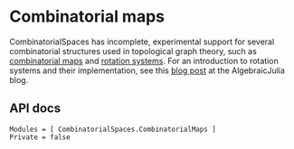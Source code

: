 # Combinatorial maps

CombinatorialSpaces has incomplete, experimental support for several
combinatorial structures used in topological graph theory, such as
[combinatorial maps](https://ncatlab.org/nlab/show/combinatorial+map) and
[rotation systems](https://en.wikipedia.org/wiki/Rotation_system). For an
introduction to rotation systems and their implementation, see this [blog
post](https://www.algebraicjulia.org/blog/post/2020/09/cset-graphs-2/) at the
AlgebraicJulia blog.

## API docs

```@autodocs
Modules = [ CombinatorialSpaces.CombinatorialMaps ]
Private = false
```
